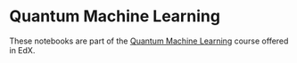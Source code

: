 # Quantum Machine Learning
These notebooks are part of the [Quantum Machine Learning](https://www.edx.org/course/quantum-machine-learning) course offered in EdX.
